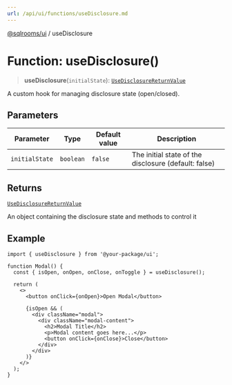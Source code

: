 ```yaml
---
url: /api/ui/functions/useDisclosure.md
---
```

[@sqlrooms/ui](../index.md) / useDisclosure

# Function: useDisclosure()

> **useDisclosure**(`initialState`): [`UseDisclosureReturnValue`](../interfaces/UseDisclosureReturnValue.md)

A custom hook for managing disclosure state (open/closed).

## Parameters

| Parameter | Type | Default value | Description |
| ------ | ------ | ------ | ------ |
| `initialState` | `boolean` | `false` | The initial state of the disclosure (default: false) |

## Returns

[`UseDisclosureReturnValue`](../interfaces/UseDisclosureReturnValue.md)

An object containing the disclosure state and methods to control it

## Example

```tsx
import { useDisclosure } from '@your-package/ui';

function Modal() {
  const { isOpen, onOpen, onClose, onToggle } = useDisclosure();

  return (
    <>
      <button onClick={onOpen}>Open Modal</button>

      {isOpen && (
        <div className="modal">
          <div className="modal-content">
            <h2>Modal Title</h2>
            <p>Modal content goes here...</p>
            <button onClick={onClose}>Close</button>
          </div>
        </div>
      )}
    </>
  );
}
```
